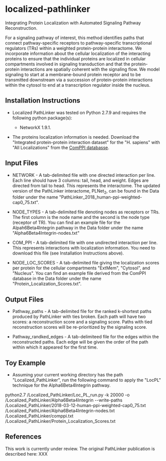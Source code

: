 # localized-pathlinker
Integrating Protein Localization with Automated Signaling Pathway Reconstruction.

For a signaling pathway of interest, this method identifies paths that connect pathway-specific receptors to pathway-specific transcriptional regulators (TRs) within a weighted protein-protein interactome. We incorporate information about the cellular localization of the interacting proteins to ensure that the individual proteins are localized in cellular compartments involved in signaling transduction and that the protein-protein interactions are spatially coherent with the signaling flow. We model signaling to start at a membrane-bound protein receptor and to be transmitted downstream via a succession of protein-protein interactions within the cytosol to end at a transcription regulator inside the nucleus.

## Installation Instructions
* Localized PathLinker was tested on Python 2.7.9 and requires the following python package(s):
  - NetworkX 1.9.1.
  
* The proteins localization information is needed. Download the "Integrated protein-protein interaction dataset" for the "H. sapiens" with "All Localizations" from the <a href="http://comppi.linkgroup.hu/downloads">ComPPI databasse</a>.

## Input Files
* NETWORK - A tab-delimited file with one directed interaction per line. Each line should have 3 columns: tail, head, and weight. Edges are directed from tail to head. This represents the interactome. The updated version of the PathLinker interactome, PLNet<sub>2</sub>, can be found in the Data folder under the name "PathLinker_2018_human-ppi-weighted-cap0_75.txt".

* NODE_TYPES - A tab-delimited file denoting nodes as receptors or TRs. The first column is the node name and the second is the node type (receptor of TR). You can find an example file for the Alpah6Beta4Integrin pathway in the Data folder under the name "Alpha6Beta4Integrin-nodes.txt"

* COM_PPI - A tab-delimited file with one undirected interaction per line. This represents interactions with localization information. You need to download this file (see Installation Instructions above).

* NODE_LOC_SCORES - A tab-delimited file giving the localization scores per protein for the cellular compartments "ExtMem", "Cytosol", and "Nucleus". You can find an example file derived from the ComPPI database in the Data folder under the name "Protein_Localization_Scores.txt".

## Output Files
* Pathway_paths - A tab-delimited file for the ranked k-shortest paths produced by PathLinker with ties broken. Each path will have two scores: a reconstruction score and a signaling score. Paths with tied reconstruction scores will be re-prioritized by the signaling score.

* Pathway_randked_edges - A tab-delimiteed file for the edges within the reconstructed paths. Each edge will be given the order of the path within which it appeared for the first time.

## Toy Example
* Assuming your current working directory has the path "Localized_PathLinker", run the following command to apply the "LocPL" technique for the Alpha6Beta4Integrin pathway.

python2.7 /Localized_PathLinker/Loc_PL_run.py -k 20000 -o /Localized_PathLinker/Alpha6Beta4Integrin --write-paths /Localized_PathLinker/2018-03-12-human-ppi-weighted-cap0_75.txt /Localized_PathLinker/Alpha6Beta4Integrin-nodes.txt /Localized_PathLinker/comppi.txt /Localized_PathLinker/Protein_Localization_Scores.txt

## References

This work is currently under review.
The original PathLinker publication is described here: XXX
